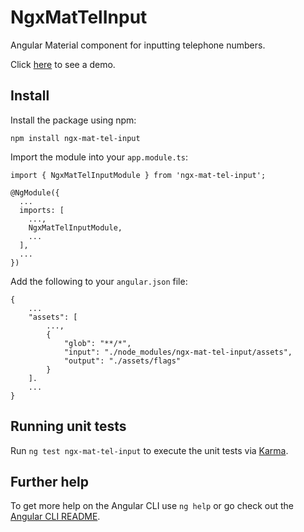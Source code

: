 # NgxMatTelInput

Angular Material component for inputting telephone numbers.

Click [here](https://ngx-mat-tel-input.web.app/) to see a demo.

## Install

Install the package using npm:

    npm install ngx-mat-tel-input

Import the module into your `app.module.ts`:

    import { NgxMatTelInputModule } from 'ngx-mat-tel-input';

    @NgModule({
      ...
      imports: [
        ...,
        NgxMatTelInputModule,
        ...
      ],
      ...
    })

Add the following to your `angular.json` file:

    {
        ...
        "assets": [
            ...,
            {
                "glob": "**/*",
                "input": "./node_modules/ngx-mat-tel-input/assets",
                "output": "./assets/flags"
            }
        ].
        ...
    }

## Running unit tests

Run `ng test ngx-mat-tel-input` to execute the unit tests via [Karma](https://karma-runner.github.io).

## Further help

To get more help on the Angular CLI use `ng help` or go check out
the [Angular CLI README](https://github.com/angular/angular-cli/blob/master/README.md).
